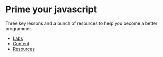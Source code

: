 # Prime your javascript
Three key lessons and a bunch of resources to help you become a better programmer.

* [Labs](labs)
* [Content](content)
* [Resources](resources)
